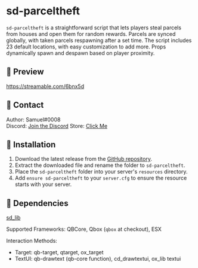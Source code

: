 # sd-parceltheft

`sd-parceltheft` is a straightforward script that lets players steal parcels from houses and open them for random rewards. Parcels are synced globally, with taken parcels respawning after a set time. The script includes 23 default locations, with easy customization to add more. Props dynamically spawn and despawn based on player proximity.

## 🎥 Preview
https://streamable.com/6bnx5d

## 🔔 Contact
Author: Samuel#0008  
Discord: [Join the Discord](https://discord.gg/samueldev)
Store: [Click Me](https://fivem.samueldev.shop)

## 💾 Installation
1. Download the latest release from the [GitHub repository](https://github.com/Samuels-Development/sd-parceltheft/releases).
2. Extract the downloaded file and rename the folder to `sd-parceltheft`.
3. Place the `sd-parceltheft` folder into your server's `resources` directory.
4. Add `ensure sd-parceltheft` to your `server.cfg` to ensure the resource starts with your server.

## 📖 Dependencies
[sd_lib](https://github.com/Samuels-Development/sd_lib/releases)

Supported Frameworks: QBCore, Qbox (`qbox` at checkout), ESX

Interaction Methods:
- Target: qb-target, qtarget, ox_target
- TextUI: qb-drawtext (qb-core function), cd_drawtextui, ox_lib textui
